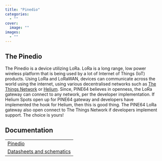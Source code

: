 ```yaml
---
title: "Pinedio"
categories: 
  - ""
cover: 
  image: ""
images:
  - ""
---
```


## The Pinedio

The Pinedio is a device utilizing LoRa. LoRa is a long range, low power wireless platform that is being used by a lot of Internet of Things (IoT) products. Using LoRa and LoRaWAN, devices can communicate across the world using the internet, using various decentralised networks such as [The Things Network](https://www.thethingsnetwork.org/) or [Helium](https://www.helium.com/). Since, PINE64 believes in openness, the LoRa gateway can connect to any network, per the developer implementation. If Helium Spots open up for PINE64 gateway and developers have implemented the hook for Helium, then this is good thing. The PINE64 LoRa gateway also open connect to The Things Network if developers implement support. The choice is yours!

## Documentation

|     |
| --- |
| [Pinedio](/documentation/Pinedio/) |
| [Datasheets and schematics](/documentation/Pinedio/Datasheets_and_schematics/) |
